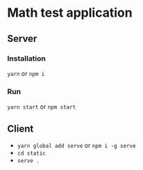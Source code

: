 # Math test application

## Server

### Installation

`yarn` or `npm i`

### Run

`yarn start` or `npm start`

## Client

- `yarn global add serve` or `npm i -g serve`
- `cd static`
- `serve .`
